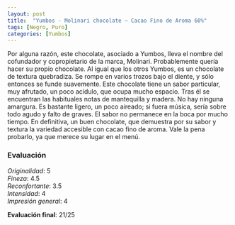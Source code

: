 ```yaml
---
layout: post
title:  "Yumbos - Molinari chocolate – Cacao Fino de Aroma 60%"
tags: [Negro, Puro] 
categories: [Yumbos]
---
```



Por alguna razón, este chocolate, asociado a Yumbos, lleva el nombre del cofundador y copropietario de la marca, Molinari. Probablemente quería hacer su propio chocolate.
Al igual que los otros Yumbos, es un chocolate de textura quebradiza. Se rompe en varios trozos bajo el diente, y sólo entonces se funde suavemente.
Este chocolate tiene un sabor particular, muy afrutado, un poco acídulo, que ocupa mucho espacio. Tras él se encuentran las habituales notas de mantequilla y madera. No hay ninguna amargura. Es bastante ligero, un poco aireado; si fuera música, sería sobre todo agudo y falto de graves. El sabor no permanece en la boca por mucho tiempo.
En definitiva, un buen chocolate, que demuestra por su sabor y textura la variedad accesible con cacao fino de aroma. Vale la pena probarlo, ya que merece su lugar en el menú.

### Evaluación

_Originalidad_: 5  
_Fineza_: 4.5  
_Reconfortante_: 3.5  
_Intensidad_: 4  
_Impresión general_: 4

**Evaluación final**: 21/25
